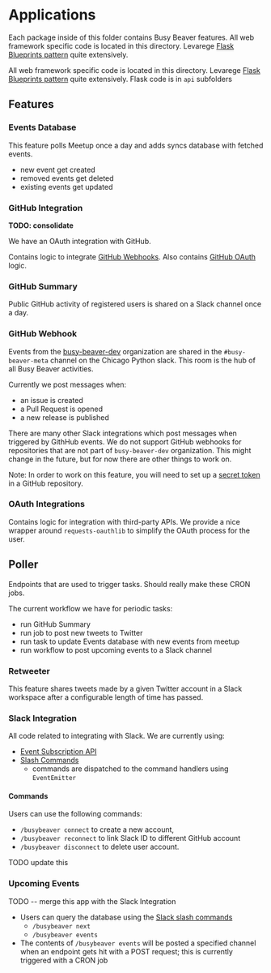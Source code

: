 # Applications

Each package inside of this folder contains Busy Beaver features.
All web framework specific code is located in this directory.
Levarege [Flask Blueprints pattern](http://flask.pocoo.org/docs/1.0/blueprints/)
quite extensively.

All web framework specific code is located in this directory.
Levarege [Flask Blueprints pattern](http://flask.pocoo.org/docs/1.0/blueprints/)
quite extensively.
Flask code is in `api` subfolders

## Features

### Events Database

This feature polls Meetup once a day and
adds syncs database with fetched events.

- new event get created
- removed events get deleted
- existing events get updated

### GitHub Integration

**TODO: consolidate**

We have an OAuth integration with GitHub.

Contains logic to integrate
[GitHub Webhooks](https://developer.github.com/webhooks/).
Also contains
[GitHub OAuth](https://developer.github.com/apps/building-oauth-apps/authorizing-oauth-apps/)
logic.

### GitHub Summary

Public GitHub activity of registered users is shared
on a Slack channel once a day.

### GitHub Webhook

Events from the [busy-beaver-dev](https://github.com/busy-beaver-dev)
organization are shared in the `#busy-beaver-meta` channel on
the Chicago Python slack.
This room is the hub of all Busy Beaver activities.

Currently we post messages when:

- an issue is created
- a Pull Request is opened
- a new release is published

There are many other Slack integrations which
post messages when triggered by GithHub events.
We do not support GitHub webhooks for repositories that
are not part of `busy-beaver-dev` organization.
This might change in the future,
but for now there are other things to work on.

Note: In order to work on this feature,
you will need to set up a
[secret token](https://developer.github.com/webhooks/securing/#setting-your-secret-token)
in a GitHub repository.

### OAuth Integrations

Contains logic for integration with third-party APIs.
We provide a nice wrapper around `requests-oauthlib`
to simplify the OAuth process for the user.

## Poller

Endpoints that are used to trigger tasks.
Should really make these CRON jobs.

The current workflow we have for periodic tasks:

- run GitHub Summary
- run job to post new tweets to Twitter
- run task to update Events database with new events from meetup
- run workflow to post upcoming events to a Slack channel

### Retweeter

This feature shares tweets made by a given Twitter account
in a Slack workspace after a configurable length of time has passed.

### Slack Integration

All code related to integrating with Slack.
We are currently using:

- [Event Subscription API](https://api.slack.com/events-api)
- [Slash Commands](https://api.slack.com/slash-commands)
  - commands are dispatched to the command handlers using `EventEmitter`

#### Commands

Users can use the following commands:

- `/busybeaver connect` to create a new account,
- `/busybeaver reconnect` to link Slack ID to different GitHub account
- `/busybeaver disconnect` to delete user account.

TODO update this

### Upcoming Events

TODO -- merge this app with the Slack Integration

- Users can query the database using the
[Slack slash commands](https://api.slack.com/slash-commands)
  - `/busybeaver next`
  - `/busybeaver events`
- The contents of `/busybeaver events` will be posted a specified channel
when an endpoint gets hit with a POST request;
this is currently triggered with a CRON job
